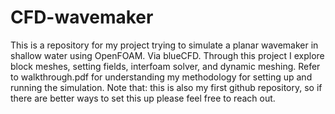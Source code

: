 # CFD-wavemaker
This is a repository for my project trying to simulate a planar wavemaker in shallow water using OpenFOAM. Via blueCFD. Through this project I explore block meshes, setting fields, interfoam solver, and dynamic meshing.
Refer to walkthrough.pdf for understanding my methodology for setting up and running the simulation.
Note that: this is also my first github repository, so if there are better ways to set this up please feel free to reach out.
